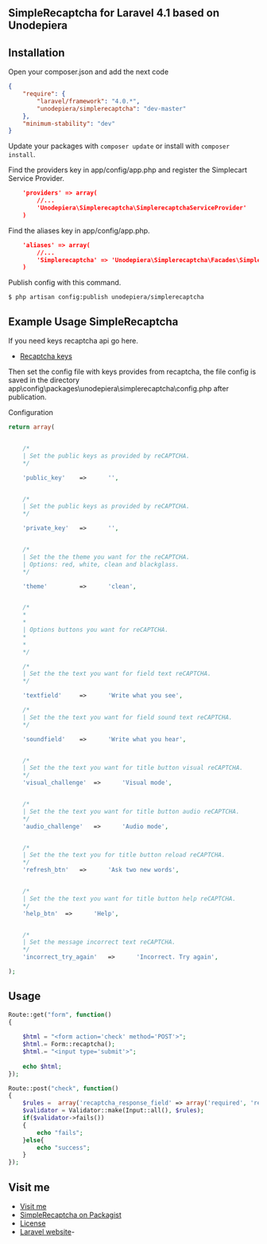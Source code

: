 ## SimpleRecaptcha for Laravel 4.1 based on Unodepiera
## Installation
Open your composer.json and add the next code
```json
{
	"require": {
	    "laravel/framework": "4.0.*",
	    "unodepiera/simplerecaptcha": "dev-master"
	},
	"minimum-stability": "dev"
}
```
Update your packages with ```composer update``` or install with ```composer install```.

Find the providers key in app/config/app.php and register the Simplecart Service Provider.
```json
	'providers' => array(
        //...
        'Unodepiera\Simplerecaptcha\SimplerecaptchaServiceProvider'
    )
```
Find the aliases key in app/config/app.php.
```json
	'aliases' => array(
        //...
        'Simplerecaptcha' => 'Unodepiera\Simplerecaptcha\Facades\Simplerecaptcha',
    )
```

Publish config with this command. 

```$ php artisan config:publish unodepiera/simplerecaptcha```

## Example Usage SimpleRecaptcha

If you need keys recaptcha api go here.

* [Recaptcha keys](https://www.google.com/recaptcha/admin/create)

Then set the config file with keys provides from recaptcha, the file config is saved in the directory app\config\packages\unodepiera\simplerecaptcha\config.php after publication.

Configuration
```php
return array(


    /*
    | Set the public keys as provided by reCAPTCHA.
    */

    'public_key'    =>      '',


    /*
    | Set the public keys as provided by reCAPTCHA.
    */

    'private_key'   =>      '',


    /*
    | Set the the theme you want for the reCAPTCHA.
    | Options: red, white, clean and blackglass.
    */

    'theme'         =>      'clean',


    /*
    *
    *
    | Options buttons you want for reCAPTCHA.
    *
    *
    */

    /*
    | Set the the text you want for field text reCAPTCHA.
    */

    'textfield'     =>      'Write what you see',

    /*
    | Set the the text you want for field sound text reCAPTCHA.
    */

    'soundfield'    =>      'Write what you hear',


    /*
    | Set the the text you want for title button visual reCAPTCHA.
    */
    'visual_challenge'  =>      'Visual mode',


    /*
    | Set the the text you want for title button audio reCAPTCHA.
    */
    'audio_challenge'   =>      'Audio mode',


    /*
    | Set the the text you for title button reload reCAPTCHA.
    */
    'refresh_btn'   =>      'Ask two new words',


    /*
    | Set the the text you want for title button help reCAPTCHA.
    */
    'help_btn'  =>      'Help',


    /*
    | Set the message incorrect text reCAPTCHA.
    */
    'incorrect_try_again'   =>      'Incorrect. Try again',

);
```
## Usage
```php
Route::get("form", function()
{
    
    $html = "<form action='check' method='POST'>";
    $html.= Form::recaptcha();
    $html.= "<input type='submit'>";
    
    echo $html; 
});

Route::post("check", function()
{
    $rules =  array('recaptcha_response_field' => array('required', 'recaptcha'));
    $validator = Validator::make(Input::all(), $rules);
    if($validator->fails())
    {
        echo "fails";
    }else{
        echo "success";
    }
});
```

## Visit me

* [Visit me](http://uno-de-piera.com)
* [SimpleRecaptcha on Packagist](https://packagist.org/packages/unodepiera/simplerecaptcha)
* [License](http://www.opensource.org/licenses/mit-license.php)
* [Laravel website](http://laravel.com)-